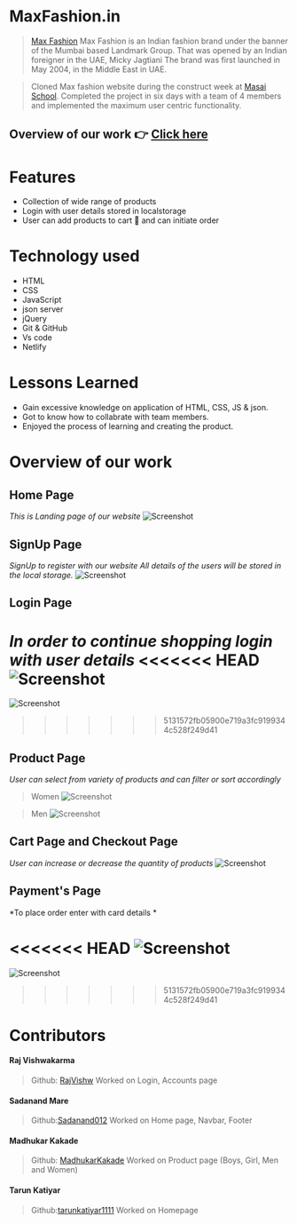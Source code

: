# MaxFashion.in

> [Max Fashion](https://www.maxfashion.in/) Max Fashion is an Indian fashion brand under the banner of the Mumbai based Landmark Group. That was opened by an Indian foreigner in the UAE, Micky Jagtiani The brand was first launched in May 2004, in the Middle East in UAE.

> Cloned Max fashion  website during the construct week at [Masai School](https://masaischool.com/). Completed the project in six days with a team of 4 members and implemented the maximum user centric functionality.

## Overview of our work 👉 [Click here](https://maxfashioncopy.netlify.app/)

# Features

- Collection of wide range of products
- Login with user details stored in localstorage
- User can add products to cart 🛒 and can initiate order

# Technology used 

- HTML
- CSS
- JavaScript
- json server
- jQuery
- Git & GitHub
- Vs code
- Netlify 

# Lessons Learned

- Gain excessive knowledge on application of HTML, CSS, JS & json.
- Got to know how to collabrate with team members.
- Enjoyed the process of learning and creating the product.

# Overview of our work

## **Home Page**
*This is Landing page of our website*
![Screenshot](https://i.postimg.cc/25hPSRNy/catehome.png)


## **SignUp Page** 
*SignUp to register with our website*
*All details of the users will be stored in the local storage.*
![Screenshot](https://i.postimg.cc/fbFqvC4G/signup.png)


## **Login Page** 
*In order to continue shopping login with user details*
<<<<<<< HEAD
![Screenshot](https://i.postimg.cc/nL7B6G9b/signin.png)
=======
![Screenshot](https://i.postimg.cc/B6QzN502/signin.png)
>>>>>>> 5131572fb05900e719a3fc9199344c528f249d41


## **Product Page** 
*User can select from variety of products and can filter or sort accordingly*
> Women
![Screenshot](https://i.postimg.cc/ZRXrgsVS/product1.png)

> Men
![Screenshot](https://i.postimg.cc/rprW4NqZ/product2.png)

## **Cart Page and Checkout Page**
*User can increase or decrease the quantity of products*
![Screenshot](https://i.postimg.cc/yY8P2rqg/cartpage.png)


## **Payment's Page**
*To place order enter with card details *
<!-- [Card No - 1234567812345678] and [OTP - 1234] -->
<<<<<<< HEAD
![Screenshot](https://www.linkpicture.com)
=======
![Screenshot](https://i.postimg.cc/MG05CnDt/payment.png)
>>>>>>> 5131572fb05900e719a3fc9199344c528f249d41

# Contributors

#### Raj Vishwakarma
> Github: [RajVishw](https://github.com/Rajvishw)
Worked on Login, Accounts page


#### Sadanand Mare
>Github:[Sadanand012](https://github.com/Sadanand012)
Worked on Home page, Navbar, Footer


#### Madhukar Kakade
> Github: [MadhukarKakade](https://github.com/MadhukarKakade)
Worked on Product page (Boys, Girl, Men and Women)


#### Tarun Katiyar
>Github:[tarunkatiyar1111](https://github.com/tarunkatiyar1111)
Worked on Homepage
